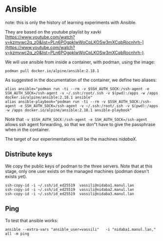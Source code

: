 # Ansible

note: this is only the history of learning experiments with Ansible.

They are based on the youtube playlist by xavki [https://www.youtube.com/watch?v=kzmvwc2q_z0&list=PLn6POgpklwWoCpLKOSw3mXCqbRocnhrh-](https://www.youtube.com/watch?v=kzmvwc2q_z0&list=PLn6POgpklwWoCpLKOSw3mXCqbRocnhrh-).


We will use ansible from inside a container, with podman, using the image:

    podman pull docker.io/alpine/ansible:2.18.1

As suggested in the documentation of the container, we define two aliases:

    alias ansible="podman run -ti --rm -v $SSH_AUTH_SOCK:/ssh-agent -e SSH_AUTH_SOCK=/ssh-agent -v ~/.ssh:/root/.ssh -v $(pwd):/apps -w /apps docker.io/alpine/ansible:2.18.1 ansible"
    alias ansible-playbook="podman run -ti --rm -v $SSH_AUTH_SOCK:/ssh-agent -e SSH_AUTH_SOCK=/ssh-agent -v ~/.ssh:/root/.ssh -v $(pwd):/apps -w /apps docker.io/alpine/ansible:2.18.1 ansible-playbook"
    
Note that `-v $SSH_AUTH_SOCK:/ssh-agent -e SSH_AUTH_SOCK=/ssh-agent` allows ssh agent forwarding, so that we don"t have to give the passphrase when in the container.

The target of our experimentations will be the machines *nidabaX*.

## Distribute keys

We copy the public keys of podman to the three servers. Note that at this stage, only one user exists on the managed machines (podman doesn't exists yet).

    ssh-copy-id -i ~/.ssh/id_ed25519  vassili@nidaba1.manul.lan
    ssh-copy-id -i ~/.ssh/id_ed25519  vassili@nidaba2.manul.lan
    ssh-copy-id -i ~/.ssh/id_ed25519  vassili@nidaba3.manul.lan

## Ping

To test that ansible works:

    ansible --extra-vars "ansible_user=vassili"   -i "nidaba1.manul.lan," all -m ping